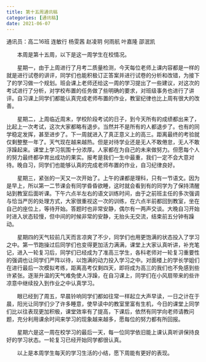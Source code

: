 ```yaml
---
title: 第十五周通讯稿
categories: [通讯稿]
date: 2021-06-07
---
```


通讯员：高二16班 连敏行 杨雯茜 赵凌玥 何雨航 叶嘉隆 邵泯凯

　　本周是第十五周，以下是这一周学生在校情况。

　　星期一，由于上周进行了月考二质量检测，今天每位老师上课内容都是一样的就是进行试卷的讲评，同学们也能积极订正答案并进行试卷的分析和改错，为接下了的学习做一个规划。班会课上老师还给这一周的学习提出了一些建议，对这次的考试进行了分析，对学校布置的任务做了些明确的要求，对班级事务也进行了讲评。自习课上同学们都能认真完成老师布置的作业，教室纪律也比上周有很大的改善。

　　星期二，上周临近周末，学校阶段考试的日子，到今天所有的成绩都出来了，比起上一次考试，这次大家都略有退步。当然并不是所有的人都退步了。也有的同学稳定发挥，甚至进步了。下一周就进入了真正意义上的高三。距离最终的考验就仅剩整整一年了。天气现在越来越热。但是对待学业还是无人不敢倦怠，无人不敢浮躁起来。课堂上学习氛围十分浓厚。人家都在为自己的未来做努力。但愿每个人的努力最终都孕育出成功的果实。报考是我们一生中最重，我们一定不会大意对待。晚自习，同学们也能够认真的完成老师布置的作业，自习纪律良好。

　　星期三，紧张的一天又一次开始了。上午的课都是理科，只有一节语文。因为是早上，所以第一二节课会有同学昏昏欲睡，这时就会看到有的同学为了保持清醒站到教室后面听课。下午六点半左右的语文训练时间，由于之前班主任的多次强调与恰当严厉的处理方式，大家很重视这一次的训练，在六点半前都回到教室，坐在自己的座位上，等待开始。答题时也非常安静，偶尔有一两声交谈。大晚自习开始时进入状态较慢，但中间的时候非常的安静，无抬头无交流，结束前五分钟有躁动。

　　星期四的天气较前几天而言凉爽了不少，同学们也用更饱满的状态投入了学习之中。第一节跑操过后同学们也变得更加活力满满，课堂上大家认真听讲，补充笔记，进入一轮复习后，同学们已经成为了准高三学生，各科老师对一轮复习重要性的强调也让同学们严阵以待，以饱满的动力投入学习之中。对面楼上的学长学姐们在进行最后一次模拟考练，距离高考仅剩四天，即将成为高三的我们也不免感到些许紧张。逐渐升温的天气难免使人浮躁，在自习课上，同学们在小风扇带来的些许凉意中继续投入到作业之中认真学习。

　　眼已经到了周五，早晨铃响同学们都如往常一样起立大声早读，一日之计在于晨，阳光让同学们少了许多睡意，使早读中的教室里富有生机，今日的课堂上同学们比以往表现更加积极，课堂效率有了提高，下课后，依然有同学向老师请教问题，充分利用课余时间来学习的现象越来越多，愿每位的努力都有所回报。

　　星期六是这一周在校学习的最后一天，每一位同学依旧能上课认真听讲保持良好的学习状态。一轮复习已经开始同学都很认真。

　　以上是本周学生每天的学习生活的小结，愿下周能有更好的表现。
